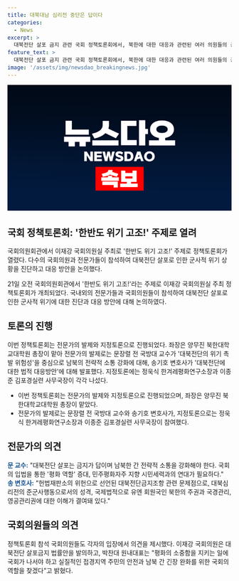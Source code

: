 ```yaml
---
title: 대북대남 심리전 중단은 답이다
categories:
  - News
excerpt: >
  대북전단 살포 금지 관련 국회 정책토론회에서, 북한에 대한 대응과 관련된 여러 의원들의 공동주최로 진행된 이 행사는 전문가들이 참석하여 대북전단 살포로 인한 한반도 군사적 위기 상황을 진단하고 대응 방안을 모색하는 자리였다. 토론회에서는 대북전단의 위험성과 실효성 있는 대안 모색이 주요 토의 내용으로 다뤄졌으며, 국제법과 안보관련 문제에 대한 토론과 논의도 진행되었다. 다수의 국회의원들이 참여하여 주제에 대한 높은 관심을 나타냈다.
feature_text: >
  대북전단 살포 금지 관련 국회 정책토론회에서, 북한에 대한 대응과 관련된 여러 의원들의 공동주최로 진행된 이 행사는 전문가들이 참석하여 대북전단 살포로 인한 한반도 군사적 위기 상황을 진단하고 대응 방안을 모색하는 자리였다. 토론회에서는 대북전단의 위험성과 실효성 있는 대안 모색이 주요 토의 내용으로 다뤄졌으며, 국제법과 안보관련 문제에 대한 토론과 논의도 진행되었다. 다수의 국회의원들이 참여하여 주제에 대한 높은 관심을 나타냈다.
image: '/assets/img/newsdao_breakingnews.jpg'
---
```


<p><img src="/assets/img/newsdao_breakingnews.jpg" alt="firstkoreanews 속보" /></p>

<h2 data-ke-size="size26">국회 정책토론회: '한반도 위기 고조!' 주제로 열려</h2>

<p>국회의원회관에서 이재강 국회의원실 주최로 '한반도 위기 고조!' 주제로 정책토론회가 열렸다. 다수의 국회의원과 전문가들이 참석하여 대북전단 살포로 인한 군사적 위기 상황을 진단하고 대응 방안을 논의했다.</p>

<p data-ke-size="size16">21일 오전 국회의원회관에서 '한반도 위기 고조!'라는 주제로 이재강 국회의원실 주최 정책토론회가 개최되었다. 국내외의 전문가들과 국회의원들이 참석하여 대북전단 살포로 인한 군사적 위기에 대한 진단과 대응 방안에 대해 논의하였다.</p>

<h2 data-ke-size="size24">토론의 진행</h2>

<p>이번 정책토론회는 전문가의 발제와 지정토론으로 진행되었다. 좌장은 양무진 북한대학교대학원 총장이 맡아 전문가의 발제로는 문장렬 전 국방대 교수가 '대북전단의 위기 촉발 위험성'을 중심으로 남북의 전략적 소통 강화에 대해, 송기호 변호사가 '대북전단에 대한 법적 대응방안'에 대해 발표했다. 지정토론에는 정욱식 한겨레평화연구소장과 이종준 김포경실련 사무국장이 각각 나섰다.</p>

<ul>
  <li>이번 정책토론회는 전문가의 발제와 지정토론으로 진행되었으며, 좌장은 양무진 북한대학교대학원 총장이 맡았다.</li>
  <li>전문가의 발제로는 문장렬 전 국방대 교수와 송기호 변호사가, 지정토론으로는 정욱식 한겨레평화연구소장과 이종준 김포경실련 사무국장이 참여했다.</li>
</ul>

<h2 data-ke-size="size24">전문가의 의견</h2>

<p><b><span style="color: #1a5490;">문 교수:</span></b> "대북전단 살포는 금지가 답이며 남북한 간 전략적 소통을 강화해야 한다. 국회의 입법을 통한 '평화 역할' 증대, 민주평화자주 지향 시민세력과의 연대가 필요하다."<br />
<b><span style="color: #1a5490;">송 변호사:</span></b> "헌법재판소의 위헌으로 선언된 대북전단금지조항 관련 문제점으로, 대북심리전의 준군사행동으로서의 성격, 국제법적으로 유엔 회원국인 북한의 주권과 국경관리, 영공관리권에 대한 이해가 결여돼 있다."</p>

<h2 data-ke-size="size24">국회의원들의 의견</h2>

<p>정책토론회 참석 국회의원들도 각자의 입장에서 의견을 제시했다. 이재강 국회의원은 대북전단 살포금지 법률안을 발의하고, 박찬대 원내대표는 "평화의 소중함을 지키는 일에 국회가 나서야 하고 실질적인 접경지역 주민의 안전과 남북 간 긴장 완화를 위한 국회의 역할을 찾겠다"고 밝혔다.</p>

<p data-ke-size="size16">&nbsp;</p>

